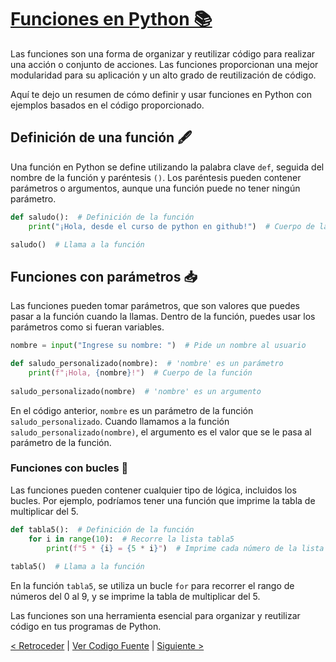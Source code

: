 # [Funciones en Python 📚](https://github.com/YonRasgg/Curso-de-Python-Desde-Cero/blob/main/9.%20Funciones/2.Funciones.py)

Las funciones son una forma de organizar y reutilizar código para realizar una acción o conjunto de acciones. Las funciones proporcionan una mejor modularidad para su aplicación y un alto grado de reutilización de código.

Aquí te dejo un resumen de cómo definir y usar funciones en Python con ejemplos basados en el código proporcionado.

## Definición de una función 🖋️

Una función en Python se define utilizando la palabra clave `def`, seguida del nombre de la función y paréntesis `()`. Los paréntesis pueden contener parámetros o argumentos, aunque una función puede no tener ningún parámetro.

```python
def saludo():  # Definición de la función
    print("¡Hola, desde el curso de python en github!")  # Cuerpo de la función

saludo()  # Llama a la función
```

## Funciones con parámetros 📥

Las funciones pueden tomar parámetros, que son valores que puedes pasar a la función cuando la llamas. Dentro de la función, puedes usar los parámetros como si fueran variables.

```python
nombre = input("Ingrese su nombre: ")  # Pide un nombre al usuario

def saludo_personalizado(nombre):  # 'nombre' es un parámetro   
    print(f"¡Hola, {nombre}!")  # Cuerpo de la función
    
saludo_personalizado(nombre)  # 'nombre' es un argumento
```

En el código anterior, `nombre` es un parámetro de la función `saludo_personalizado`. Cuando llamamos a la función `saludo_personalizado(nombre)`, el argumento es el valor que se le pasa al parámetro de la función.

### Funciones con bucles 🔄

Las funciones pueden contener cualquier tipo de lógica, incluidos los bucles. Por ejemplo, podríamos tener una función que imprime la tabla de multiplicar del 5.

```python
def tabla5():  # Definición de la función 
    for i in range(10):  # Recorre la lista tabla5
        print(f"5 * {i} = {5 * i}")  # Imprime cada número de la lista tabla5
        
tabla5()  # Llama a la función
```

En la función `tabla5`, se utiliza un bucle `for` para recorrer el rango de números del 0 al 9, y se imprime la tabla de multiplicar del 5.

Las funciones son una herramienta esencial para organizar y reutilizar código en tus programas de Python.

[< Retroceder](https://github.com/YonRasgg/Curso-de-Python-Desde-Cero/blob/main/9.%20Funciones/1.FuncionesPython.md) | [Ver Codigo Fuente](https://github.com/YonRasgg/Curso-de-Python-Desde-Cero/blob/main/9.%20Funciones/1.FuncionesPython.py) | [Siguiente >](https://github.com/YonRasgg/Curso-de-Python-Desde-Cero/blob/main/9.%20Funciones/3.FuncionesMatematicas.md)
